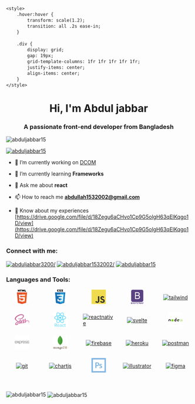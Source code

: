     <style>
        .hover:hover {
            transform: scale(1.2);
            transition: all .2s ease-in;
        }
        
        .div {
            display: grid;
            gap: 19px;
            grid-template-columns: 1fr 1fr 1fr 1fr 1fr;
            justify-items: center;
            align-items: center;
        }
    </style>


<h1 align="center">Hi, I'm Abdul jabbar</h1>
<h3 align="center">A passionate front-end developer from Bangladesh</h3>

<p align="left"> <img src="https://komarev.com/ghpvc/?username=abduljabbar15&label=Profile%20views&color=0e75b6&style=flat" alt="abduljabbar15" /> </p>

<p align="left"> <a href="https://github.com/ryo-ma/github-profile-trophy"><img src="https://github-profile-trophy.vercel.app/?username=abduljabbar15" alt="abduljabbar15" /></a> </p>

- 🔭 I’m currently working on [DCOM](https://d-com-aj.web.app/)

- 🌱 I’m currently learning **Frameworks**

- 💬 Ask me about **react**

- 📫 How to reach me **abdullah1532002@gmail.com**

- 📄 Know about my experiences [https://drive.google.com/file/d/18Zegu6aCHvo1Cp9G5olgH63qElKqgo1D/view](https://drive.google.com/file/d/18Zegu6aCHvo1Cp9G5olgH63qElKqgo1D/view)

<h3 align="left">Connect with me:</h3>
<p align="left">
  <a href="https://fb.com/abduljabbar3200/" target="blank"><img align="center" src="https://raw.githubusercontent.com/rahuldkjain/github-profile-readme-generator/master/src/images/icons/Social/facebook.svg" alt="abduljabbar3200/" height="30" width="40" /></a>
  <a href="https://linkedin.com/in/abduljabbar1532002/" target="blank"><img align="center" src="https://raw.githubusercontent.com/rahuldkjain/github-profile-readme-generator/master/src/images/icons/Social/linked-in-alt.svg" alt="abduljabbar1532002/" height="30" width="40" /></a>
<a href="https://dev.to/abduljabbar15" target="blank"><img align="center" src="https://raw.githubusercontent.com/rahuldkjain/github-profile-readme-generator/master/src/images/icons/Social/devto.svg" alt="abduljabbar15" height="30" width="40" /></a>


</p>
<h3 align="left">Languages and Tools:</h3>
<div style="    display: grid;
    gap: 19px;
    grid-template-columns: 1fr 1fr 1fr 1fr 1fr;
    justify-items: center;
    align-items: center;">
            <a class="hover" onmouseleave="this.style.transition='all .2s ease-in',this.style.transform= 'scale(1)'" onmouseover="this.style.transition='all .2s ease-in',this.style.transform= 'scale(1.3)'" href="https://www.w3.org/html/" target="_blank" rel="noreferrer"> <img src="https://raw.githubusercontent.com/devicons/devicon/master/icons/html5/html5-original-wordmark.svg" alt="html5" width="40" height="40" /> </a>
            <a onmouseleave="this.style.transition='all .2s ease-in',this.style.transform= 'scale(1)'" onmouseover="this.style.transition='all .2s ease-in',this.style.transform= 'scale(1.3)'" href="https://www.w3schools.com/css/" target="_blank" rel="noreferrer"><img src="https://raw.githubusercontent.com/devicons/devicon/master/icons/css3/css3-original-wordmark.svg" alt="css3" width="40" height="40" /> </a>
            <a onmouseleave="this.style.transition='all .2s ease-in',this.style.transform= 'scale(1)'" onmouseover="this.style.transition='all .2s ease-in',this.style.transform= 'scale(1.3)'" href="https://developer.mozilla.org/en-US/docs/Web/JavaScript" target="_blank"
                rel="noreferrer"> <img src="https://raw.githubusercontent.com/devicons/devicon/master/icons/javascript/javascript-original.svg" alt="javascript" width="40" height="40" /> </a>
            <a onmouseleave="this.style.transition='all .2s ease-in',this.style.transform= 'scale(1)'" onmouseover="this.style.transition='all .2s ease-in',this.style.transform= 'scale(1.3)'" href="https://getbootstrap.com" target="_blank" rel="noreferrer"><img src="https://raw.githubusercontent.com/devicons/devicon/master/icons/bootstrap/bootstrap-plain-wordmark.svg" alt="bootstrap" width="40" height="40" /></a>
            <a onmouseleave="this.style.transition='all .2s ease-in',this.style.transform= 'scale(1)'" onmouseover="this.style.transition='all .2s ease-in',this.style.transform= 'scale(1.3)'" href="https://tailwindcss.com/" target="_blank" rel="noreferrer"> <img src="https://www.vectorlogo.zone/logos/tailwindcss/tailwindcss-icon.svg" alt="tailwind" width="40" height="40" /> </a>
            <a onmouseleave="this.style.transition='all .2s ease-in',this.style.transform= 'scale(1)'" onmouseover="this.style.transition='all .2s ease-in',this.style.transform= 'scale(1.3)'" href="https://sass-lang.com" target="_blank" rel="noreferrer"> <img src="https://raw.githubusercontent.com/devicons/devicon/master/icons/sass/sass-original.svg" alt="sass" width="40" height="40" /> </a>
            <a onmouseleave="this.style.transition='all .2s ease-in',this.style.transform= 'scale(1)'" onmouseover="this.style.transition='all .2s ease-in',this.style.transform= 'scale(1.3)'" href="https://reactjs.org/" target="_blank" rel="noreferrer"> <img src="https://raw.githubusercontent.com/devicons/devicon/master/icons/react/react-original-wordmark.svg" alt="react" width="40" height="40" /> </a>
            <a onmouseleave="this.style.transition='all .2s ease-in',this.style.transform= 'scale(1)'" onmouseover="this.style.transition='all .2s ease-in',this.style.transform= 'scale(1.3)'" href="https://reactnative.dev/" target="_blank" rel="noreferrer"> <img src="https://reactnative.dev/img/header_logo.svg" alt="reactnative" width="40" height="40" /> </a>
            <a onmouseleave="this.style.transition='all .2s ease-in',this.style.transform= 'scale(1)'" onmouseover="this.style.transition='all .2s ease-in',this.style.transform= 'scale(1.3)'" href="https://svelte.dev" target="_blank" rel="noreferrer"> <img src="https://upload.wikimedia.org/wikipedia/commons/1/1b/Svelte_Logo.svg" alt="svelte" width="40" height="40" /></a>
            <a onmouseleave="this.style.transition='all .2s ease-in',this.style.transform= 'scale(1)'" onmouseover="this.style.transition='all .2s ease-in',this.style.transform= 'scale(1.3)'" href="https://nodejs.org" target="_blank" rel="noreferrer"> <img src="https://raw.githubusercontent.com/devicons/devicon/master/icons/nodejs/nodejs-original-wordmark.svg" alt="nodejs" width="40" height="40" /> </a>
            <a onmouseleave="this.style.transition='all .2s ease-in',this.style.transform= 'scale(1)'" onmouseover="this.style.transition='all .2s ease-in',this.style.transform= 'scale(1.3)'" href="https://expressjs.com" target="_blank" rel="noreferrer"> <img src="https://raw.githubusercontent.com/devicons/devicon/master/icons/express/express-original-wordmark.svg" alt="express" width="40" height="40" /> </a>
            <a onmouseleave="this.style.transition='all .2s ease-in',this.style.transform= 'scale(1)'" onmouseover="this.style.transition='all .2s ease-in',this.style.transform= 'scale(1.3)'" href="https://www.mongodb.com/" target="_blank" rel="noreferrer"> <img src="https://raw.githubusercontent.com/devicons/devicon/master/icons/mongodb/mongodb-original-wordmark.svg" alt="mongodb" width="40" height="40" /> </a>
            <a onmouseleave="this.style.transition='all .2s ease-in',this.style.transform= 'scale(1)'" onmouseover="this.style.transition='all .2s ease-in',this.style.transform= 'scale(1.3)'" href="https://firebase.google.com/" target="_blank" rel="noreferrer"> <img src="https://www.vectorlogo.zone/logos/firebase/firebase-icon.svg" alt="firebase" width="40" height="40" /></a>
            <a onmouseleave="this.style.transition='all .2s ease-in',this.style.transform= 'scale(1)'" onmouseover="this.style.transition='all .2s ease-in',this.style.transform= 'scale(1.3)'" href="https://heroku.com" target="_blank" rel="noreferrer"> <img src="https://www.vectorlogo.zone/logos/heroku/heroku-icon.svg" alt="heroku" width="40" height="40" /></a>
            <a onmouseleave="this.style.transition='all .2s ease-in',this.style.transform= 'scale(1)'" onmouseover="this.style.transition='all .2s ease-in',this.style.transform= 'scale(1.3)'" href="https://postman.com" target="_blank" rel="noreferrer"> <img src="https://www.vectorlogo.zone/logos/getpostman/getpostman-icon.svg" alt="postman" width="40" height="40" />
            </a>
            <a onmouseleave="this.style.transition='all .2s ease-in',this.style.transform= 'scale(1)'" onmouseover="this.style.transition='all .2s ease-in',this.style.transform= 'scale(1.3)'" href="https://git-scm.com/" target="_blank" rel="noreferrer"> <img src="https://www.vectorlogo.zone/logos/git-scm/git-scm-icon.svg" alt="git" width="40" height="40" /></a>
            <a onmouseleave="this.style.transition='all .2s ease-in',this.style.transform= 'scale(1)'" onmouseover="this.style.transition='all .2s ease-in',this.style.transform= 'scale(1.3)'" href="https://www.chartjs.org" target="_blank" rel="noreferrer"><img src="https://www.chartjs.org/media/logo-title.svg" alt="chartjs" width="40" height="40" /></a>
            <a onmouseleave="this.style.transition='all .2s ease-in',this.style.transform= 'scale(1)'" onmouseover="this.style.transition='all .2s ease-in',this.style.transform= 'scale(1.3)'" href="https://www.photoshop.com/en" target="_blank" rel="noreferrer"> <img src="https://raw.githubusercontent.com/devicons/devicon/master/icons/photoshop/photoshop-line.svg" alt="photoshop" width="40" height="40" /> </a>
            <a onmouseleave="this.style.transition='all .2s ease-in',this.style.transform= 'scale(1)'" onmouseover="this.style.transition='all .2s ease-in',this.style.transform= 'scale(1.3)'" href="https://www.adobe.com/in/products/illustrator.html" target="_blank"
                rel="noreferrer"> <img src="https://www.vectorlogo.zone/logos/adobe_illustrator/adobe_illustrator-icon.svg" alt="illustrator" width="40" height="40" /> </a>
            <a onmouseleave="this.style.transition='all .2s ease-in',this.style.transform= 'scale(1)'" onmouseover="this.style.transition='all .2s ease-in',this.style.transform= 'scale(1.3)'" href="https://www.figma.com/" target="_blank" rel="noreferrer"> <img src="https://www.vectorlogo.zone/logos/figma/figma-icon.svg" alt="figma" width="40" height="40" /> </a>
        </div>
<br/><br/>
<p><img align="left" src="https://github-readme-stats.vercel.app/api/top-langs?username=abduljabbar15&show_icons=true&locale=en&layout=compact" alt="abduljabbar15" /></p>

<p>&nbsp;<img align="center" src="https://github-readme-stats.vercel.app/api?username=abduljabbar15&show_icons=true&locale=en" alt="abduljabbar15" /></p>
